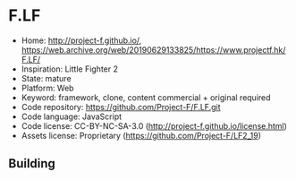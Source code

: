 # F.LF

- Home: http://project-f.github.io/, https://web.archive.org/web/20190629133825/https://www.projectf.hk/F.LF/
- Inspiration: Little Fighter 2
- State: mature
- Platform: Web
- Keyword: framework, clone, content commercial + original required
- Code repository: https://github.com/Project-F/F.LF.git
- Code language: JavaScript
- Code license: CC-BY-NC-SA-3.0 (http://project-f.github.io/license.html)
- Assets license: Proprietary (https://github.com/Project-F/LF2_19)

## Building
